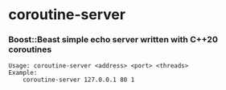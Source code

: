 # coroutine-server
### Boost::Beast simple echo server written with C++20 coroutines
```
Usage: coroutine-server <address> <port> <threads>
Example:
    coroutine-server 127.0.0.1 80 1
```
